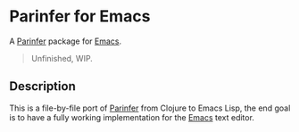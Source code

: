 # Parinfer for Emacs

A [Parinfer] package for [Emacs].
> Unfinished, WIP.

## Description

This is a file-by-file port of [Parinfer] from Clojure to Emacs Lisp, the end goal is to have a fully working implementation for the [Emacs] text editor.

[Parinfer]:http://shaunlebron.github.io/parinfer/
[Emacs]:http://www.gnu.org/software/emacs/tour/
